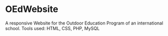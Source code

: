 # OEdWebsite
A responsive Website for the Outdoor Education Program of an international school.
Tools used: HTML, CSS, PHP, MySQL
